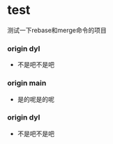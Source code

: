 # test
测试一下rebase和merge命令的项目

### origin dyl  

- 不是吧不是吧

### origin main

- 是的呢是的呢
### origin dyl  

- 不是吧不是吧
